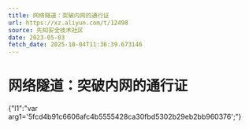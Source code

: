 ```yaml
---
title: 网络隧道：突破内网的通行证
url: https://xz.aliyun.com/t/12498
source: 先知安全技术社区
date: 2023-05-03
fetch_date: 2025-10-04T11:36:39.673146
---
```


# 网络隧道：突破内网的通行证

{"l1":"var arg1='5fcd4b91c6606afc4b5555428ca30fbd5302b29eb2bb960376';"}